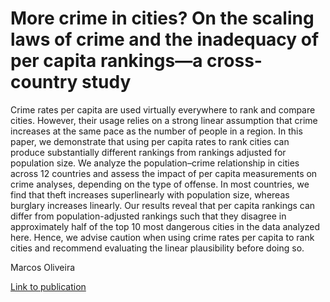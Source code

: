 # More crime in cities? On the scaling laws of crime and the inadequacy of per capita rankings—a cross-country study

Crime rates per capita are used virtually everywhere to rank and compare cities. However, their usage relies on a strong linear assumption that crime increases at the same pace as the number of people in a region. In this paper, we demonstrate that using per capita rates to rank cities can produce substantially different rankings from rankings adjusted for population size. We analyze the population–crime relationship in cities across 12 countries and assess the impact of per capita measurements on crime analyses, depending on the type of offense. In most countries, we find that theft increases superlinearly with population size, whereas burglary increases linearly. Our results reveal that per capita rankings can differ from population-adjusted rankings such that they disagree in approximately half of the top 10 most dangerous cities in the data analyzed here. Hence, we advise caution when using crime rates per capita to rank cities and recommend evaluating the linear plausibility before doing so.

Marcos Oliveira

[Link to publication](https://doi.org/10.1186/s40163-021-00155-8)
